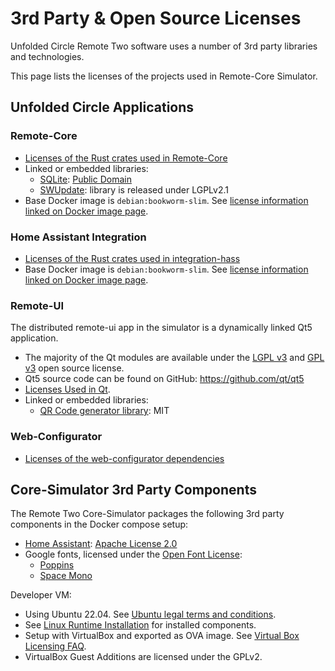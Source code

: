 # 3rd Party & Open Source Licenses

Unfolded Circle Remote Two software uses a number of 3rd party libraries and technologies. 

This page lists the licenses of the projects used in Remote-Core Simulator.

## Unfolded Circle Applications
### Remote-Core

- [Licenses of the Rust crates used in Remote-Core](remote-core_licenses.md)
- Linked or embedded libraries:
  - [SQLite](https://www.sqlite.org/): [Public Domain](https://www.sqlite.org/copyright.html)
  - [SWUpdate](https://github.com/sbabic/swupdate): library is released under LGPLv2.1
- Base Docker image is `debian:bookworm-slim`. See [license information linked on Docker image page](https://hub.docker.com/_/debian).

### Home Assistant Integration

- [Licenses of the Rust crates used in integration-hass](integration-hass_licenses.md)
- Base Docker image is `debian:bookworm-slim`. See [license information linked on Docker image page](https://hub.docker.com/_/debian).

### Remote-UI

The distributed remote-ui app in the simulator is a dynamically linked Qt5 application.

- The majority of the Qt modules are available under the [LGPL v3](https://www.gnu.org/licenses/lgpl-3.0.en.html) and
[GPL v3](https://www.gnu.org/licenses/gpl-3.0.en.html) open source license.
- Qt5 source code can be found on GitHub: <https://github.com/qt/qt5>
- [Licenses Used in Qt](https://doc.qt.io/qt-5/licenses-used-in-qt.html).
- Linked or embedded libraries:
  - [QR Code generator library](https://github.com/nayuki/QR-Code-generator): MIT

### Web-Configurator

- [Licenses of the web-configurator dependencies](web-configurator_licenses.md)

## Core-Simulator 3rd Party Components

The Remote Two Core-Simulator packages the following 3rd party components in the Docker compose setup:

- [Home Assistant](https://www.home-assistant.io/): [Apache License 2.0](https://github.com/home-assistant/core/blob/dev/LICENSE.md)
- Google fonts, licensed under the [Open Font License](https://scripts.sil.org/cms/scripts/page.php?site_id=nrsi&id=OFL):
  - [Poppins](https://fonts.google.com/specimen/Poppins)
  - [Space Mono](https://fonts.google.com/specimen/Space+Mono)

Developer VM:

- Using Ubuntu 22.04. See [Ubuntu legal terms and conditions](https://ubuntu.com/legal).
- See [Linux Runtime Installation](../linux-vm/install.md) for installed components.
- Setup with VirtualBox and exported as OVA image. See [Virtual Box Licensing FAQ](https://www.virtualbox.org/wiki/Licensing_FAQ).
- VirtualBox Guest Additions are licensed under the GPLv2.
